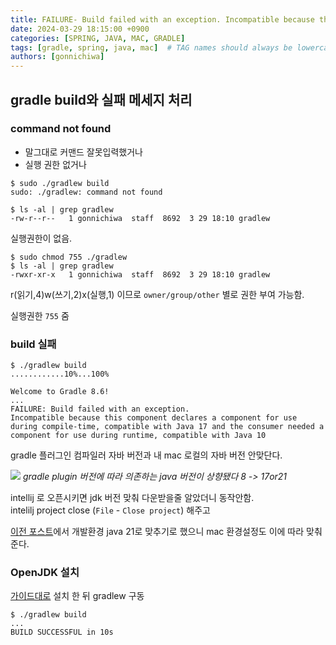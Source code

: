 ```yaml
---
title: FAILURE- Build failed with an exception. Incompatible because this component declares a component for use during compile-time, compatible with Java 17 and the consumer needed a component for use during runtime, compatible with Java 10
date: 2024-03-29 18:15:00 +0900
categories: [SPRING, JAVA, MAC, GRADLE]
tags: [gradle, spring, java, mac]  # TAG names should always be lowercase
authors: [gonnichiwa]
---
```


## gradle build와 실패 메세지 처리

### command not found
- 말그대로 커맨드 잘못입력했거나
- 실행 권한 없거나

```
$ sudo ./gradlew build
sudo: ./gradlew: command not found

$ ls -al | grep gradlew
-rw-r--r--   1 gonnichiwa  staff  8692  3 29 18:10 gradlew
```
실행권한이 없음.

```
$ sudo chmod 755 ./gradlew
$ ls -al | grep gradlew
-rwxr-xr-x   1 gonnichiwa  staff  8692  3 29 18:10 gradlew

```
r(읽기,4)w(쓰기,2)x(실행,1) 이므로
`owner/group/other` 별로 권한 부여 가능함.

실행권한 `755` 줌

### build 실패

```
$ ./gradlew build
............10%...100%

Welcome to Gradle 8.6!
...
FAILURE: Build failed with an exception.
Incompatible because this component declares a component for use during compile-time, compatible with Java 17 and the consumer needed a component for use during runtime, compatible with Java 10

```
gradle 플러그인 컴파일러 자바 버전과 내 mac 로컬의 자바 버전 안맞단다.

![](https://blog.kakaocdn.net/dn/FtHUW/btsGbRW0x4A/cC0J1cBzkox2YkkXqhO0S0/img.png)
_gradle plugin 버전에 따라 의존하는 java 버전이 상향됐다 8 -> 17or21_

intellij 로 오픈시키면 jdk 버전 맞춰 다운받을줄 알았더니 동작안함.<br/>
intelilj project close (`File` - `Close project`) 해주고


[이전 포스트](https://gonnichiwa.github.io/posts/aidaboat-1-openproject/#%EA%B8%B0%EC%88%A0%EC%A0%81)에서 개발환경 java 21로 맞추기로 했으니 mac 환경설정도 이에 따라 맞춰준다.

### OpenJDK 설치
  [가이드대로](https://gonnichiwa.github.io/posts/howto-setup-openjdk-on-mac/)
  설치 한 뒤 gradlew 구동

```
$ ./gradlew build
...
BUILD SUCCESSFUL in 10s
```


